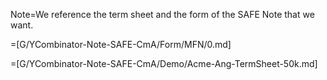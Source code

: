 Note=We reference the term sheet and the form of the SAFE Note that we want.

=[G/YCombinator-Note-SAFE-CmA/Form/MFN/0.md]

=[G/YCombinator-Note-SAFE-CmA/Demo/Acme-Ang-TermSheet-50k.md]